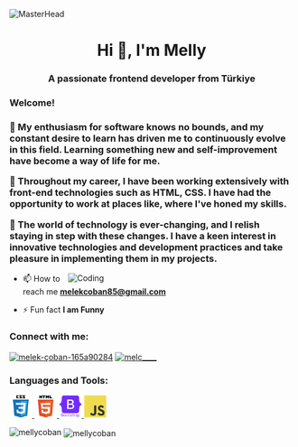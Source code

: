 ![MasterHead]( https://user-images.githubusercontent.com/74038190/241765440-80728820-e06b-4f96-9c9e-9df46f0cc0a5.gif)
<h1 align="center">Hi 👋, I'm Melly</h1>
<h3 align="center">A passionate frontend developer from Türkiye</h3>
<h3 align="left">Welcome!</h3>
 <h3 I'm a front-end developer with a passion for the world of software development. I'd like to introduce myself and share my journey with you.

🚀 My enthusiasm for software knows no bounds, and my constant desire to learn has driven me to continuously evolve in this field. Learning something new and self-improvement have become a way of life for me.

💼 Throughout my career, I have been working extensively with front-end technologies such as  HTML, CSS. I have had the opportunity to work at places like, where I've honed my skills.

🌱 The world of technology is ever-changing, and I relish staying in step with these changes. I have a keen interest in innovative technologies and development practices and take pleasure in implementing them in my projects.</h3>


<img align ="right" alt="Coding" width="400" src= https://user-images.githubusercontent.com/74038190/241765453-85cb9521-97c0-4a65-9358-7db8099fac7f.gif>
 
- 📫 How to reach me **melekcoban85@gmail.com**

- ⚡ Fun fact **I am Funny**

<h3 align="left">Connect with me:</h3>
<p align="left">
<a href="https://linkedin.com/in/melek-çoban-165a90284" target="blank"><img align="center" src="https://raw.githubusercontent.com/rahuldkjain/github-profile-readme-generator/master/src/images/icons/Social/linked-in-alt.svg" alt="melek-çoban-165a90284" height="30" width="40" /></a>
<a href="https://instagram.com/melc____" target="blank"><img align="center" src="https://raw.githubusercontent.com/rahuldkjain/github-profile-readme-generator/master/src/images/icons/Social/instagram.svg" alt="melc____" height="30" width="40" /></a>
</p>

<h3 align="left">Languages and Tools:</h3>
<p align="left"> <a href="https://www.w3schools.com/css/" target="_blank" rel="noreferrer"> <img src="https://raw.githubusercontent.com/devicons/devicon/master/icons/css3/css3-original-wordmark.svg" alt="css3" width="40" height="40"/> </a>  <a href="https://www.w3.org/html/" target="_blank" rel="noreferrer"> <img src="https://raw.githubusercontent.com/devicons/devicon/master/icons/html5/html5-original-wordmark.svg" alt="html5" width="40" height="40"/> </a> <a href="https://getbootstrap.com" target="_blank" rel="noreferrer"> <img src="https://raw.githubusercontent.com/devicons/devicon/master/icons/bootstrap/bootstrap-plain-wordmark.svg" alt="bootstrap" width="40" height="40"/> </a> <a href="https://developer.mozilla.org/en-US/docs/Web/JavaScript" target="_blank" rel="noreferrer"> <img src="https://raw.githubusercontent.com/devicons/devicon/master/icons/javascript/javascript-original.svg" alt="javascript" width="40" height="40"/> </a> <a  </a> </p>

<p><img align="left" src="https://github-readme-stats.vercel.app/api/top-langs?username=mellycoban&show_icons=true&locale=en&layout=compact" alt="mellycoban" /></p>

<p>&nbsp;<img align="center" src="https://github-readme-stats.vercel.app/api?username=mellycoban&show_icons=true&locale=en" alt="mellycoban" /></p>
